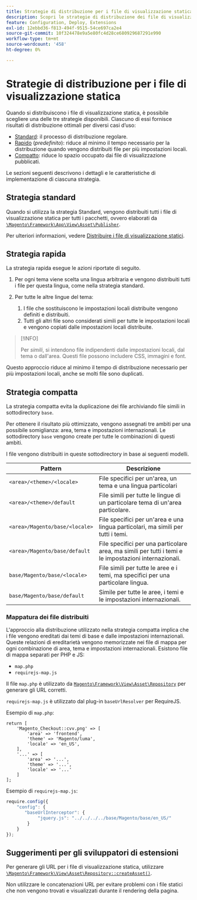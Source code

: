 ```yaml
---
title: Strategie di distribuzione per i file di visualizzazione statica
description: Scopri le strategie di distribuzione dei file di visualizzazione statica nelle applicazioni Adobe Commerce. Scopri i metodi di distribuzione ottimali per diversi casi d’uso.
feature: Configuration, Deploy, Extensions
exl-id: 12ebbd36-f813-494f-9515-54ce697ca2e4
source-git-commit: 10f324478e9a5e80fc4d28ce680929687291e990
workflow-type: tm+mt
source-wordcount: '458'
ht-degree: 0%

---
```


# Strategie di distribuzione per i file di visualizzazione statica

Quando si distribuiscono i file di visualizzazione statica, è possibile scegliere una delle tre strategie disponibili. Ciascuno di essi fornisce risultati di distribuzione ottimali per diversi casi d’uso:

- [Standard](#standard-strategy): il processo di distribuzione regolare.
- [Rapido](#quick-strategy) (_predefinito_): riduce al minimo il tempo necessario per la distribuzione quando vengono distribuiti file per più impostazioni locali.
- [Compatto](#compact-strategy): riduce lo spazio occupato dai file di visualizzazione pubblicati.

Le sezioni seguenti descrivono i dettagli e le caratteristiche di implementazione di ciascuna strategia.

## Strategia standard

Quando si utilizza la strategia Standard, vengono distribuiti tutti i file di visualizzazione statica per tutti i pacchetti, ovvero elaborati da [`\Magento\Framework\App\View\Asset\Publisher`](https://github.com/magento/magento2/blob/2.4/lib/internal/Magento/Framework/App/View/Asset/Publisher.php).

Per ulteriori informazioni, vedere [Distribuire i file di visualizzazione statici](../cli/static-view-file-deployment.md).

## Strategia rapida

La strategia rapida esegue le azioni riportate di seguito.

1. Per ogni tema viene scelta una lingua arbitraria e vengono distribuiti tutti i file per questa lingua, come nella strategia standard.
1. Per tutte le altre lingue del tema:

   1. I file che sostituiscono le impostazioni locali distribuite vengono definiti e distribuiti.
   1. Tutti gli altri file sono considerati simili per tutte le impostazioni locali e vengono copiati dalle impostazioni locali distribuite.

>[!INFO]
>
>Per _simili_, si intendono file indipendenti dalle impostazioni locali, dal tema o dall&#39;area. Questi file possono includere CSS, immagini e font.

Questo approccio riduce al minimo il tempo di distribuzione necessario per più impostazioni locali, anche se molti file sono duplicati.

## Strategia compatta

La strategia compatta evita la duplicazione dei file archiviando file simili in sottodirectory `base`.

Per ottenere il risultato più ottimizzato, vengono assegnati tre ambiti per una possibile somiglianza: area, tema e impostazioni internazionali. Le sottodirectory `base` vengono create per tutte le combinazioni di questi ambiti.

I file vengono distribuiti in queste sottodirectory in base ai seguenti modelli.

| Pattern | Descrizione |
| ------- | ----------- |
| `<area>/<theme>/<locale>` | File specifici per un&#39;area, un tema e una lingua particolari |
| `<area>/<theme>/default` | File simili per tutte le lingue di un particolare tema di un&#39;area particolare. |
| `<area>/Magento/base/<locale>` | File specifici per un&#39;area e una lingua particolari, ma simili per tutti i temi. |
| `<area>/Magento/base/default` | File specifici per una particolare area, ma simili per tutti i temi e le impostazioni internazionali. |
| `base/Magento/base/<locale>` | File simili per tutte le aree e i temi, ma specifici per una particolare lingua. |
| `base/Magento/base/default` | Simile per tutte le aree, i temi e le impostazioni internazionali. |

### Mappatura dei file distribuiti

L&#39;approccio alla distribuzione utilizzato nella strategia compatta implica che i file vengono ereditati dai temi di base e dalle impostazioni internazionali. Queste relazioni di ereditarietà vengono memorizzate nei file di mappa per ogni combinazione di area, tema e impostazioni internazionali. Esistono file di mappa separati per PHP e JS:

- `map.php`
- `requirejs-map.js`

Il file `map.php` è utilizzato da [`Magento\Framework\View\Asset\Repository`](https://github.com/magento/magento2/blob/2.4/lib/internal/Magento/Framework/View/Asset/Repository.php) per generare gli URL corretti.

`requirejs-map.js` è utilizzato dal plug-in `baseUrlResolver` per RequireJS.

Esempio di `map.php`:

```php?start_inline=1
return [
    'Magento_Checkout::cvv.png' => [
        'area' => 'frontend',
        'theme' => 'Magento/luma',
        'locale' => 'en_US',
    ],
    '...' => [
        'area' => '...',
        'theme' => '...',
        'locale' => '...'
    ]
];
```

Esempio di `requirejs-map.js`:

```js
require.config({
    "config": {
       "baseUrlInterceptor": {
            "jquery.js": "../../../../base/Magento/base/en_US/"
        }
    }
});
```

## Suggerimenti per gli sviluppatori di estensioni

Per generare gli URL per i file di visualizzazione statica, utilizzare [`\Magento\Framework\View\Asset\Repository::createAsset()`](https://github.com/magento/magento2/blob/2.4/lib/internal/Magento/Framework/View/Asset/Repository.php#L211-L244).

Non utilizzare le concatenazioni URL per evitare problemi con i file statici che non vengono trovati e visualizzati durante il rendering della pagina.
